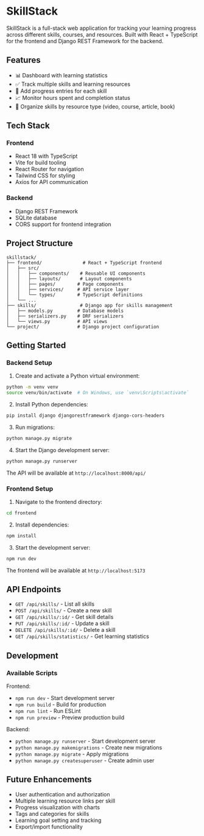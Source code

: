 # SkillStack

SkillStack is a full-stack web application for tracking your learning progress across different skills, courses, and resources. Built with React + TypeScript for the frontend and Django REST Framework for the backend.

## Features

- 📊 Dashboard with learning statistics
- ✅ Track multiple skills and learning resources
- 📝 Add progress entries for each skill
- 📈 Monitor hours spent and completion status
- 🎯 Organize skills by resource type (video, course, article, book)

## Tech Stack

### Frontend
- React 18 with TypeScript
- Vite for build tooling
- React Router for navigation
- Tailwind CSS for styling
- Axios for API communication

### Backend
- Django REST Framework
- SQLite database
- CORS support for frontend integration

## Project Structure

```
skillstack/
├── frontend/               # React + TypeScript frontend
│   ├── src/
│   │   ├── components/    # Reusable UI components
│   │   ├── layouts/       # Layout components
│   │   ├── pages/        # Page components
│   │   ├── services/     # API service layer
│   │   └── types/        # TypeScript definitions
│   └── ...
├── skills/                # Django app for skills management
│   ├── models.py         # Database models
│   ├── serializers.py    # DRF serializers
│   └── views.py          # API views
└── project/              # Django project configuration
```

## Getting Started

### Backend Setup

1. Create and activate a Python virtual environment:
```bash
python -m venv venv
source venv/bin/activate  # On Windows, use `venv\Scripts\activate`
```

2. Install Python dependencies:
```bash
pip install django djangorestframework django-cors-headers
```

3. Run migrations:
```bash
python manage.py migrate
```

4. Start the Django development server:
```bash
python manage.py runserver
```

The API will be available at `http://localhost:8000/api/`

### Frontend Setup

1. Navigate to the frontend directory:
```bash
cd frontend
```

2. Install dependencies:
```bash
npm install
```

3. Start the development server:
```bash
npm run dev
```

The frontend will be available at `http://localhost:5173`

## API Endpoints

- `GET /api/skills/` - List all skills
- `POST /api/skills/` - Create a new skill
- `GET /api/skills/:id/` - Get skill details
- `PUT /api/skills/:id/` - Update a skill
- `DELETE /api/skills/:id/` - Delete a skill
- `GET /api/skills/statistics/` - Get learning statistics

## Development

### Available Scripts

Frontend:
- `npm run dev` - Start development server
- `npm run build` - Build for production
- `npm run lint` - Run ESLint
- `npm run preview` - Preview production build

Backend:
- `python manage.py runserver` - Start development server
- `python manage.py makemigrations` - Create new migrations
- `python manage.py migrate` - Apply migrations
- `python manage.py createsuperuser` - Create admin user

## Future Enhancements

- User authentication and authorization
- Multiple learning resource links per skill
- Progress visualization with charts
- Tags and categories for skills
- Learning goal setting and tracking
- Export/import functionality